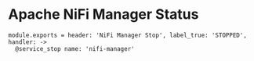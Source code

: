 
# Apache NiFi Manager Status

    module.exports = header: 'NiFi Manager Stop', label_true: 'STOPPED', handler: ->
      @service_stop name: 'nifi-manager'

